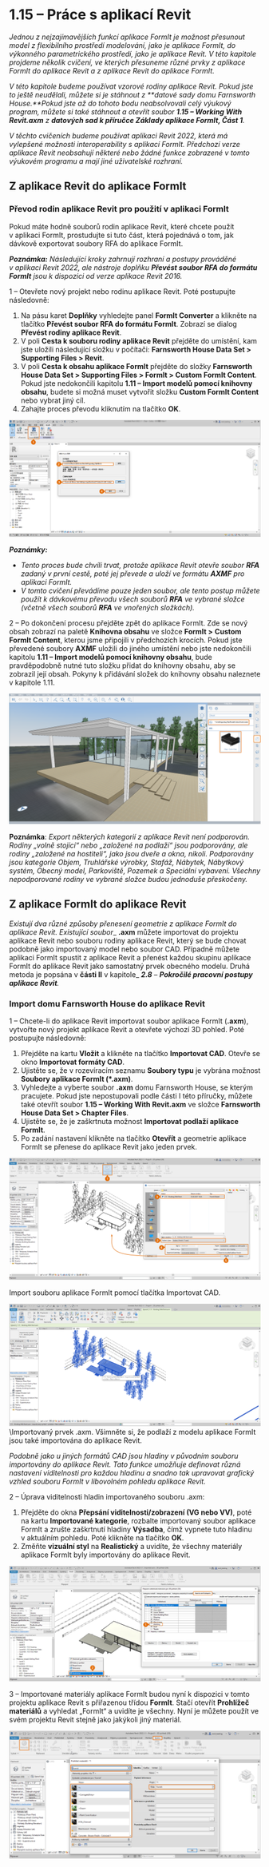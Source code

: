# 1.15 – Práce s aplikací Revit

_Jednou z nejzajímavějších funkcí aplikace FormIt je možnost přesunout model z flexibilního prostředí modelování, jako je aplikace FormIt, do výkonného parametrického prostředí, jako je aplikace Revit. V této kapitole projdeme několik cvičení, ve kterých přesuneme různé prvky z aplikace FormIt do aplikace Revit a z aplikace Revit do aplikace FormIt._

_V této kapitole budeme používat vzorové rodiny aplikace Revit. Pokud jste to ještě neudělali, můžete si je stáhnout z **datové sady domu Farnsworth House.**Pokud jste až do tohoto bodu neabsolvovali celý výukový program, můžete si také stáhnout a otevřít soubor **1.15 – Working With Revit.axm** z **datových sad k příručce Základy aplikace FormIt, Část 1**._

_V těchto cvičeních budeme používat aplikaci Revit 2022, která má vylepšené možnosti interoperability s aplikací FormIt. Předchozí verze aplikace Revit neobsahují některé nebo žádné funkce zobrazené v tomto výukovém programu a mají jiné uživatelské rozhraní._

## Z aplikace Revit do aplikace FormIt

### Převod rodin aplikace Revit pro použití v aplikaci FormIt

Pokud máte hodně souborů rodin aplikace Revit, které chcete použít v aplikaci FormIt, prostudujte si tuto část, která pojednává o tom, jak dávkově exportovat soubory RFA do aplikace FormIt.

_**Poznámka:**_ _Následující kroky zahrnují rozhraní a postupy prováděné v aplikaci Revit 2022, ale nástroje doplňku_ _**Převést soubor RFA do formátu FormIt**_ _jsou k dispozici od verze aplikace Revit 2016._

1 – Otevřete nový projekt nebo rodinu aplikace Revit. Poté postupujte následovně:

1. Na pásu karet **Doplňky** vyhledejte panel **FormIt Converter** a klikněte na tlačítko **Převést soubor RFA do formátu FormIt**. Zobrazí se dialog **Převést rodiny aplikace Revit**.
2. V poli **Cesta k souboru rodiny aplikace Revit** přejděte do umístění, kam jste uložili následující složku v počítači: **Farnsworth House Data Set > Supporting Files > Revit**.
3. V poli **Cesta k obsahu aplikace FormIt** přejděte do složky **Farnsworth House Data Set > Supporting Files > FormIt > Custom FormIt Content**. Pokud jste nedokončili kapitolu **1.11 – Import modelů pomocí knihovny obsahu**, budete si možná muset vytvořit složku **Custom FormIt Content** nebo vybrat jiný cíl.
4. Zahajte proces převodu kliknutím na tlačítko **OK**.

![](<../../.gitbook/assets/0 (23).png>)

_**Poznámky:**_

* _Tento proces bude chvíli trvat, protože aplikace Revit otevře soubor_ _**RFA**_ _zadaný v první cestě, poté jej převede a uloží ve formátu_ _**AXMF**_ _pro aplikaci FormIt._
* _V tomto cvičení převádíme pouze jeden soubor, ale tento postup můžete použít k dávkovému převodu všech souborů_ _**RFA**_ _ve vybrané složce (včetně všech souborů_ _**RFA**_ _ve vnořených složkách)._

2 – Po dokončení procesu přejděte zpět do aplikace FormIt. Zde se nový obsah zobrazí na paletě **Knihovna obsahu** ve složce **FormIt >** **Custom FormIt Content**, kterou jsme připojili v předchozích krocích. Pokud jste převedené soubory **AXMF** uložili do jiného umístění nebo jste nedokončili kapitolu **1.11 – Import modelů pomocí knihovny obsahu**, bude pravděpodobně nutné tuto složku přidat do knihovny obsahu, aby se zobrazil její obsah. Pokyny k přidávání složek do knihovny obsahu naleznete v kapitole 1.11.

![](<../../.gitbook/assets/1 (24).png>)‌

**Poznámka**: _Export některých kategorií z aplikace Revit není podporován. Rodiny „volně stojící“ nebo „založené na podlaží“ jsou podporovány, ale rodiny „založené na hostiteli“, jako jsou dveře a okna, nikoli. Podporovány jsou kategorie Objem, Truhlářské výrobky, Stafáž, Nábytek, Nábytkový systém, Obecný model, Parkoviště, Pozemek a Speciální vybavení. Všechny nepodporované rodiny ve vybrané složce budou jednoduše přeskočeny._

## Z aplikace FormIt do aplikace Revit

_Existují dva různé způsoby přenesení geometrie z aplikace FormIt do aplikace Revit. Existující soubor__ **.axm** můžete importovat do projektu aplikace Revit nebo souboru rodiny aplikace Revit, který se bude chovat podobně jako importovaný model nebo soubor CAD. Případně můžete aplikaci FormIt spustit z aplikace Revit a přenést každou skupinu aplikace FormIt do aplikace Revit jako samostatný prvek obecného modelu. Druhá metoda je popsána v **části II** v kapitole_ _**2.8**_ – _**Pokročilé pracovní postupy aplikace Revit**._

### Import domu Farnsworth House do aplikace Revit

1 – Chcete-li do aplikace Revit importovat soubor aplikace FormIt (**.axm**), vytvořte nový projekt aplikace Revit a otevřete výchozí 3D pohled. Poté postupujte následovně:

1. Přejděte na kartu **Vložit** a klikněte na tlačítko **Importovat CAD**. Otevře se okno **Importovat formáty CAD**.
2. Ujistěte se, že v rozevíracím seznamu **Soubory typu** je vybrána možnost **Soubory aplikace FormIt (\*.axm)**.
3. Vyhledejte a vyberte soubor **.axm** domu Farnsworth House, se kterým pracujete. Pokud jste nepostupovali podle části I této příručky, můžete také otevřít soubor **1.15 – Working With Revit.axm** ve složce **Farnsworth House Data Set > Chapter Files**.
4. Ujistěte se, že je zaškrtnuta možnost **Importovat podlaží aplikace FormIt**.
5. Po zadání nastavení klikněte na tlačítko **Otevřít** a geometrie aplikace FormIt se přenese do aplikace Revit jako jeden prvek.

![](<../../.gitbook/assets/2 (24) (1).png>)

Import souboru aplikace FormIt pomocí tlačítka Importovat CAD.

![](<../../.gitbook/assets/3 (21) (1).png>)\Importovaný prvek .axm. Všimněte si, že podlaží z modelu aplikace FormIt jsou také importována do aplikace Revit.

_Podobně jako u jiných formátů CAD jsou hladiny v původním souboru importovány do aplikace Revit. Tato funkce umožňuje definovat různá nastavení viditelnosti pro každou hladinu a snadno tak upravovat grafický vzhled souboru FormIt v libovolném pohledu aplikace Revit._

2 – Úprava viditelnosti hladin importovaného souboru .axm:

1. Přejděte do okna **Přepsání viditelnosti/zobrazení (VG nebo VV)**, poté na kartu **Importované kategorie**, rozbalte importovaný soubor aplikace FormIt a zrušte zaškrtnutí hladiny **Výsadba**, čímž vypnete tuto hladinu v aktuálním pohledu. Poté klikněte na tlačítko **OK**.
2. Změňte **vizuální styl** na **Realistický** a uvidíte, že všechny materiály aplikace FormIt byly importovány do aplikace Revit.

![](<../../.gitbook/assets/4 (20) (1).png>)

3 – Importované materiály aplikace FormIt budou nyní k dispozici v tomto projektu aplikace Revit s přiřazenou třídou **FormIt**. Stačí otevřít **Prohlížeč materiálů** a vyhledat „FormIt“ a uvidíte je všechny. Nyní je můžete použít ve svém projektu Revit stejně jako jakýkoli jiný materiál.

![](<../../.gitbook/assets/5 (19) (1).png>)
